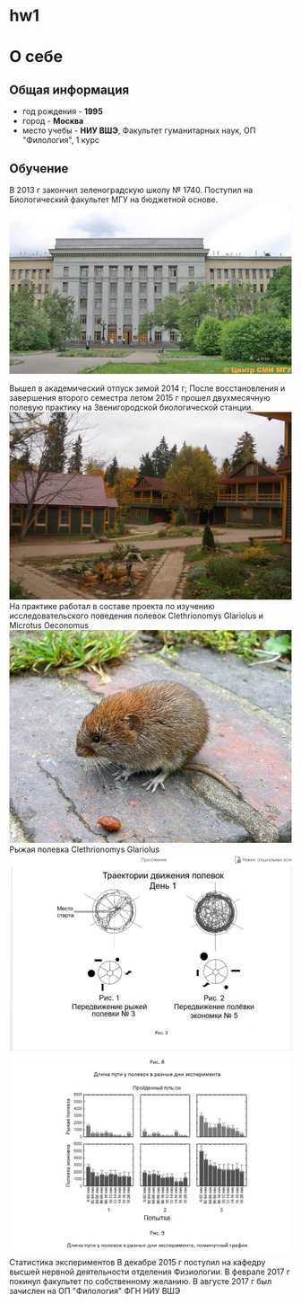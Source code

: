 # hw1
# **О себе**
## Общая информация 
+ год рождения - **1995**
+ город - **Москва**
+ место учебы - **НИУ ВШЭ**, Факультет гуманитарных наук, ОП "Филология", 1 курс

## Обучение
В 2013 г закончил зеленоградскую школу № 1740. Поступил на Биологический факультет МГУ на бюджетной основе.
![](https://github.com/subna/hw1/blob/master/photo1.jpg)

Вышел в академический отпуск зимой 2014 г; После восстановления и завершения второго семестра летом 2015 г прошел двухмесячную полевую практику на Звенигородской биологической станции.
![](https://github.com/subna/hw1/blob/master/photo2.jpg)
На практике работал в составе проекта по изучению исследовательского поведения полевок Clethrionomys Glariolus и Microtus Oeconomus
![](https://github.com/subna/hw1/blob/master/14.jpg)
Рыжая полевка Clethrionomys Glariolus
![](https://github.com/subna/hw1/blob/master/12.jpg)
![](https://github.com/subna/hw1/blob/master/13.jpg)
Статистика экспериментов
В декабре 2015 г поступил на кафедру высшей нервной деятельности отделения Физиологии. В феврале 2017 г покинул факультет по собственному желанию.
В августе 2017 г был зачислен на ОП "Филология" ФГН НИУ ВШЭ
